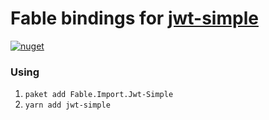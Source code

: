 # Fable bindings for [jwt-simple](https://npmjs.com/package/jwt-simple)

[![nuget](https://badge.fury.io/nu/Fable.Import.Jwt-Simple.svg)](https://badge.fury.io/nu/Fable.Import.Jwt-Simple)


### Using 

1. `paket add Fable.Import.Jwt-Simple`
2. `yarn add jwt-simple`
